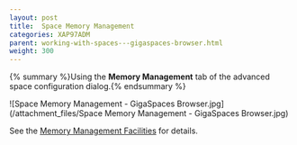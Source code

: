 ```yaml
---
layout: post
title:  Space Memory Management
categories: XAP97ADM
parent: working-with-spaces---gigaspaces-browser.html
weight: 300
---
```


{% summary %}Using the **Memory Management** tab of the advanced space configuration dialog.{% endsummary %}


![Space Memory Management - GigaSpaces Browser.jpg](/attachment_files/Space Memory Management - GigaSpaces Browser.jpg)

See the [Memory Management Facilities](./memory-management-facilities.html) for details.
